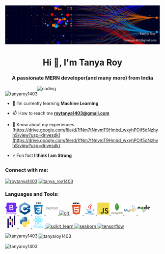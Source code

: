 ![logo](https://github.com/TanyaRoy1403/TanyaRoy1403/blob/main/Your%20paragraph%20text.png)
<h1 align="center">Hi 👋, I'm Tanya Roy</h1>
<h3 align="center">A passionate MERN developer(and many more) from India</h3>
<img align="right" alt="coding" width="400" src="https://tse4.mm.bing.net/th?id=OIP.VON9gHTrzeHZbHfXsqfzEAHaEq&pid=Api&P=0&h=180"
<p align="left"> <img src="https://komarev.com/ghpvc/?username=tanyaroy1403&label=Profile%20views&color=0e75b6&style=flat" alt="tanyaroy1403" /> </p>

- 🌱 I’m currently learning **Machine Learning**

- 📫 How to reach me **roytanya1403@gmail.com**

- 📄 Know about my experiences [https://drive.google.com/file/d/1fNm7tNnvmT9Hmbd_wxyhPOif5dNzhyhS/view?usp=drivesdk](https://drive.google.com/file/d/1fNm7tNnvmT9Hmbd_wxyhPOif5dNzhyhS/view?usp=drivesdk)

- ⚡ Fun fact **I think I am Strong**

<h3 align="left">Connect with me:</h3>
<p align="left">
<a href="https://www.codechef.com/users/roytanya1403" target="blank"><img align="center" src="https://cdn.jsdelivr.net/npm/simple-icons@3.1.0/icons/codechef.svg" alt="roytanya1403" height="30" width="40" /></a>
<a href="https://www.leetcode.com/tanya_roy1403" target="blank"><img align="center" src="https://raw.githubusercontent.com/rahuldkjain/github-profile-readme-generator/master/src/images/icons/Social/leet-code.svg" alt="tanya_roy1403" height="30" width="40" /></a>
</p>

<h3 align="left">Languages and Tools:</h3>
<p align="left"> <a href="https://getbootstrap.com" target="_blank" rel="noreferrer"> <img src="https://raw.githubusercontent.com/devicons/devicon/master/icons/bootstrap/bootstrap-plain-wordmark.svg" alt="bootstrap" width="40" height="40"/> </a> <a href="https://www.w3schools.com/cpp/" target="_blank" rel="noreferrer"> <img src="https://raw.githubusercontent.com/devicons/devicon/master/icons/cplusplus/cplusplus-original.svg" alt="cplusplus" width="40" height="40"/> </a> <a href="https://www.w3schools.com/css/" target="_blank" rel="noreferrer"> <img src="https://raw.githubusercontent.com/devicons/devicon/master/icons/css3/css3-original-wordmark.svg" alt="css3" width="40" height="40"/> </a> <a href="https://expressjs.com" target="_blank" rel="noreferrer"> <img src="https://raw.githubusercontent.com/devicons/devicon/master/icons/express/express-original-wordmark.svg" alt="express" width="40" height="40"/> </a> <a href="https://git-scm.com/" target="_blank" rel="noreferrer"> <img src="https://www.vectorlogo.zone/logos/git-scm/git-scm-icon.svg" alt="git" width="40" height="40"/> </a> <a href="https://www.w3.org/html/" target="_blank" rel="noreferrer"> <img src="https://raw.githubusercontent.com/devicons/devicon/master/icons/html5/html5-original-wordmark.svg" alt="html5" width="40" height="40"/> </a> <a href="https://www.java.com" target="_blank" rel="noreferrer"> <img src="https://raw.githubusercontent.com/devicons/devicon/master/icons/java/java-original.svg" alt="java" width="40" height="40"/> </a> <a href="https://developer.mozilla.org/en-US/docs/Web/JavaScript" target="_blank" rel="noreferrer"> <img src="https://raw.githubusercontent.com/devicons/devicon/master/icons/javascript/javascript-original.svg" alt="javascript" width="40" height="40"/> </a> <a href="https://www.mongodb.com/" target="_blank" rel="noreferrer"> <img src="https://raw.githubusercontent.com/devicons/devicon/master/icons/mongodb/mongodb-original-wordmark.svg" alt="mongodb" width="40" height="40"/> </a> <a href="https://www.mysql.com/" target="_blank" rel="noreferrer"> <img src="https://raw.githubusercontent.com/devicons/devicon/master/icons/mysql/mysql-original-wordmark.svg" alt="mysql" width="40" height="40"/> </a> <a href="https://nodejs.org" target="_blank" rel="noreferrer"> <img src="https://raw.githubusercontent.com/devicons/devicon/master/icons/nodejs/nodejs-original-wordmark.svg" alt="nodejs" width="40" height="40"/> </a> <a href="https://pandas.pydata.org/" target="_blank" rel="noreferrer"> <img src="https://raw.githubusercontent.com/devicons/devicon/2ae2a900d2f041da66e950e4d48052658d850630/icons/pandas/pandas-original.svg" alt="pandas" width="40" height="40"/> </a> <a href="https://www.python.org" target="_blank" rel="noreferrer"> <img src="https://raw.githubusercontent.com/devicons/devicon/master/icons/python/python-original.svg" alt="python" width="40" height="40"/> </a> <a href="https://reactjs.org/" target="_blank" rel="noreferrer"> <img src="https://raw.githubusercontent.com/devicons/devicon/master/icons/react/react-original-wordmark.svg" alt="react" width="40" height="40"/> </a> <a href="https://scikit-learn.org/" target="_blank" rel="noreferrer"> <img src="https://upload.wikimedia.org/wikipedia/commons/0/05/Scikit_learn_logo_small.svg" alt="scikit_learn" width="40" height="40"/> </a> <a href="https://seaborn.pydata.org/" target="_blank" rel="noreferrer"> <img src="https://seaborn.pydata.org/_images/logo-mark-lightbg.svg" alt="seaborn" width="40" height="40"/> </a> <a href="https://www.tensorflow.org" target="_blank" rel="noreferrer"> <img src="https://www.vectorlogo.zone/logos/tensorflow/tensorflow-icon.svg" alt="tensorflow" width="40" height="40"/> </a> </p>

<p><img align="left" src="https://github-readme-stats.vercel.app/api/top-langs?username=tanyaroy1403&show_icons=true&locale=en&layout=compact" alt="tanyaroy1403" /></p>

<p>&nbsp;<img align="center" src="https://github-readme-stats.vercel.app/api?username=tanyaroy1403&show_icons=true&locale=en" alt="tanyaroy1403" /></p>

<p><img align="center" src="https://github-readme-streak-stats.herokuapp.com/?user=tanyaroy1403&" alt="tanyaroy1403" /></p>
